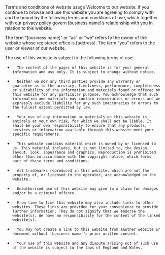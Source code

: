 Terms and conditions of website usage
Welcome to our website. If you continue to browse and use this website you are agreeing to comply with and be bound by the following terms and conditions of use, which together with our privacy policy govern [business name]’s relationship with you in relation to this website.

The term “[business name]” or “us” or “we” refers to the owner of the website whose registered office is [address]. The term “you” refers to the user or viewer of our website.

The use of this website is subject to the following terms of use:

*       The content of the pages of this website is for your general information and use only. It is subject to change without notice.

*       Neither we nor any third parties provide any warranty or guarantee as to the accuracy, timeliness, performance, completeness or suitability of the information and materials found or offered on this website for any particular purpose. You acknowledge that such information and materials may contain inaccuracies or errors and we expressly exclude liability for any such inaccuracies or errors to the fullest extent permitted by law.

*       Your use of any information or materials on this website is entirely at your own risk, for which we shall not be liable. It shall be your own responsibility to ensure that any products, services or information available through this website meet your specific requirements.

*       This website contains material which is owned by or licensed to us. This material includes, but is not limited to, the design, layout, look, appearance and graphics. Reproduction is prohibited other than in accordance with the copyright notice, which forms part of these terms and conditions.

*       All trademarks reproduced in this website, which are not the property of, or licensed to the operator, are acknowledged on the website.

*       Unauthorised use of this website may give to a claim for damages and/or be a criminal offence.

*       From time to time this website may also include links to other websites. These links are provided for your convenience to provide further information. They do not signify that we endorse the website(s). We have no responsibility for the content of the linked website(s).

*       You may not create a link to this website from another website or document without [business name]’s prior written consent.

 

*       Your use of this website and any dispute arising out of such use of the website is subject to the laws of England and Wales.